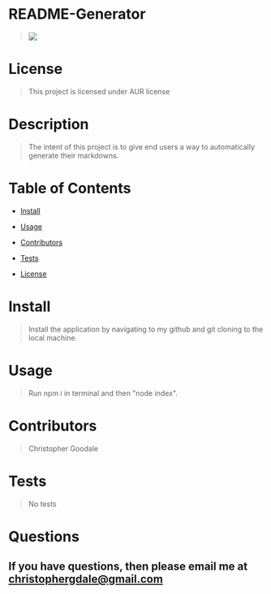 # README-Generator

> <img src="https://img.shields.io/badge/license-AUR license-orange.svg">

>  
# License 
    
> This project is licensed under AUR license
    
# Description

> The intent of this project is to give end users a way to automatically generate their markdowns.
    
# Table of Contents

* [Install](#install)

* [Usage](#usage)

* [Contributors](#contributors)
    
* [Tests](#testInstructions)
    
* [License](#license)
# Install
> Install the application by navigating to my github and git cloning to the local machine.
# Usage
> Run npm i in terminal and then "node index".
# Contributors
> Christopher Goodale
# Tests
> No tests
# Questions
## If you have questions, then please email me at christophergdale@gmail.com